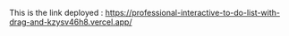 This is the link deployed : https://professional-interactive-to-do-list-with-drag-and-kzysv46h8.vercel.app/
